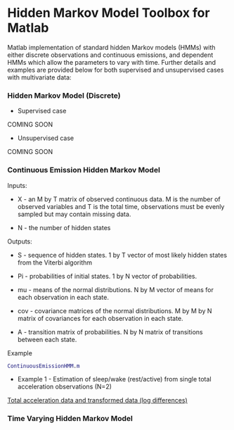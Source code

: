 # Hidden Markov Model Toolbox for Matlab

Matlab implementation of standard hidden Markov models (HMMs) with either discrete observations and continuous emissions, and dependent HMMs which allow the parameters to vary with time. Further details and examples are provided below for both supervised and unsupervised cases with multivariate data:

### Hidden Markov Model (Discrete)

* Supervised case

COMING SOON

* Unsupervised case

COMING SOON

### Continuous Emission Hidden Markov Model

Inputs:
* X - an M by T matrix of observed continuous data. M is the number of observed variables and T is the total time, observations must be evenly sampled but may contain missing data.

* N - the number of hidden states

Outputs:
* S - sequence of hidden states. 1 by T vector of most likely hidden states from the Viterbi algorithm

* Pi - probabilities of initial states. 1 by N vector of probabilities.

* mu - means of the normal distributions. N by M vector of means for each observation in each state.

* cov - covariance matrices of the normal distributions. M by M by N matrix of covariances for each observation in each state.

* A - transition matrix of probabilities. N by N matrix of transitions between each state.

Example

```matlab
ContinuousEmissionHMM.m
```

* Example 1 - Estimation of sleep/wake (rest/active) from single total acceleration observations (N=2)

[Total acceleration data and transformed data (log differences)](/images/contData1.png)




### Time Varying Hidden Markov Model
